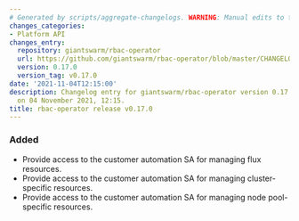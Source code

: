 ```yaml
---
# Generated by scripts/aggregate-changelogs. WARNING: Manual edits to this files will be overwritten.
changes_categories:
- Platform API
changes_entry:
  repository: giantswarm/rbac-operator
  url: https://github.com/giantswarm/rbac-operator/blob/master/CHANGELOG.md#0170---2021-11-04
  version: 0.17.0
  version_tag: v0.17.0
date: '2021-11-04T12:15:00'
description: Changelog entry for giantswarm/rbac-operator version 0.17.0, published
  on 04 November 2021, 12:15.
title: rbac-operator release v0.17.0
---
```


### Added
- Provide access to the customer automation SA for managing flux resources.
- Provide access to the customer automation SA for managing cluster-specific resources.
- Provide access to the customer automation SA for managing node pool-specific resources.
